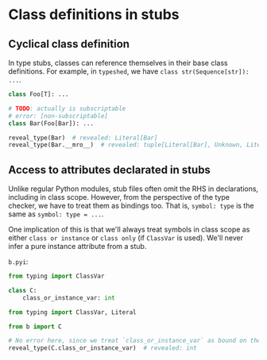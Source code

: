 # Class definitions in stubs

## Cyclical class definition

In type stubs, classes can reference themselves in their base class definitions. For example, in
`typeshed`, we have `class str(Sequence[str]): ...`.

```pyi
class Foo[T]: ...

# TODO: actually is subscriptable
# error: [non-subscriptable]
class Bar(Foo[Bar]): ...

reveal_type(Bar)  # revealed: Literal[Bar]
reveal_type(Bar.__mro__)  # revealed: tuple[Literal[Bar], Unknown, Literal[object]]
```

## Access to attributes declarated in stubs

Unlike regular Python modules, stub files often omit the RHS in declarations, including in class
scope. However, from the perspective of the type checker, we have to treat them as bindings too.
That is, `symbol: type` is the same as `symbol: type = ...`.

One implication of this is that we'll always treat symbols in class scope as either
`class or instance` or `class only` (if `ClassVar` is used). We'll never infer a pure instance
attribute from a stub.

`b.pyi`:

```pyi
from typing import ClassVar

class C:
    class_or_instance_var: int
```

```py
from typing import ClassVar, Literal

from b import C

# No error here, since we treat `class_or_instance_var` as bound on the class.
reveal_type(C.class_or_instance_var)  # revealed: int
```

